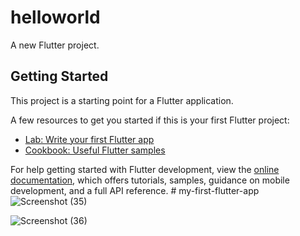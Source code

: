 # helloworld

A new Flutter project.

## Getting Started

This project is a starting point for a Flutter application.

A few resources to get you started if this is your first Flutter project:

- [Lab: Write your first Flutter app](https://docs.flutter.dev/get-started/codelab)
- [Cookbook: Useful Flutter samples](https://docs.flutter.dev/cookbook)

For help getting started with Flutter development, view the
[online documentation](https://docs.flutter.dev/), which offers tutorials,
samples, guidance on mobile development, and a full API reference.
#   m y - f i r s t - f l u t t e r - a p p 
 
 ![Screenshot (35)](https://github.com/shobhitmh/my-first-flutter-app/assets/118930409/5cde3acb-eca6-47dd-8961-bc4eeeef2dc9)



![Screenshot (36)](https://github.com/shobhitmh/my-first-flutter-app/assets/118930409/4779dbfe-616f-42a6-848d-eb32e243c208)
